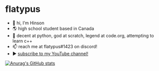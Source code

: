 # flatypus
* 👋 hi, I’m Hinson
* 🌎 high school student based in Canada
* 🧠 decent at python, god at scratch, legend at code.org, attempting to learn c++
* 📫 reach me at flatypus#1423 on discord!
* ▶ [subscribe to my YouTube channel!](https://youtube.com/flatypus)








[![Anurag's GitHub stats](https://github-readme-stats.vercel.app/api?username=flatypus)](https://github.com/anuraghazra/github-readme-stats)

